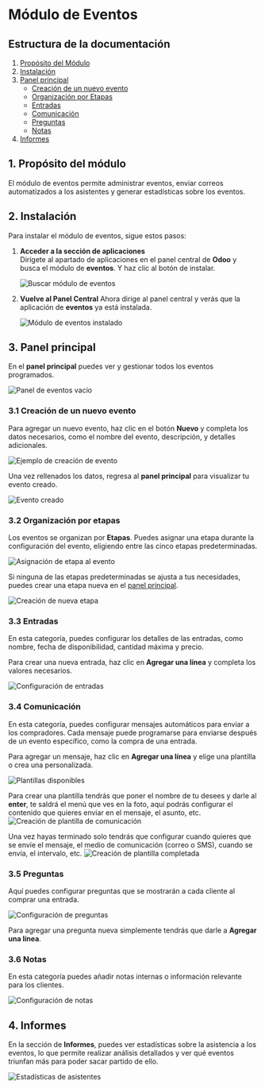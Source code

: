 # Módulo de Eventos

## Estructura de la documentación

1. [Propósito del Módulo](#1-propósito-del-módulo)
2. [Instalación](#2-instalación)
3. [Panel principal](#3-panel-principal)
   - [Creación de un nuevo evento](#31-creación-de-un-nuevo-evento)
   - [Organización por Etapas](#32-organización-por-etapas)
   - [Entradas](#33-entradas)
   - [Comunicación](#34-comunicación)
   - [Preguntas](#35-preguntas)
   - [Notas](#36-notas)
4. [Informes](#4-informes)

## 1. Propósito del módulo

El módulo de eventos permite administrar eventos, enviar correos automatizados a los asistentes y generar estadísticas sobre los eventos.

## 2. Instalación

Para instalar el módulo de eventos, sigue estos pasos:

1. **Acceder a la sección de aplicaciones**  
Dirígete al apartado de aplicaciones en el panel central de **Odoo** y busca el módulo de **eventos**. Y haz clic al botón de instalar.

   ![Buscar módulo de eventos](Images/Eventos/EventosInstalación.png)

2. **Vuelve al Panel Central**
Ahora dirige al panel central y verás que la aplicación de **eventos** ya está instalada.

   ![Módulo de eventos instalado](Images/Eventos/EventosInstalado.png)

## 3. Panel principal

En el **panel principal** puedes ver y gestionar todos los eventos programados.

   ![Panel de eventos vacío](Images/Eventos/EventosVacio.png)

### 3.1 Creación de un nuevo evento

Para agregar un nuevo evento, haz clic en el botón **Nuevo** y completa los datos necesarios, como el nombre del evento, descripción, y detalles adicionales.

   ![Ejemplo de creación de evento](Images/Eventos/EventoCrearEj.png)

Una vez rellenados los datos, regresa al **panel principal** para visualizar tu evento creado.

   ![Evento creado](Images/Eventos/CreadoYa.png)

### 3.2 Organización por etapas

Los eventos se organizan por **Etapas**. Puedes asignar una etapa durante la configuración del evento, eligiendo entre las cinco etapas predeterminadas.

   ![Asignación de etapa al evento](Images/Eventos/EventosEtapa.png)

Si ninguna de las etapas predeterminadas se ajusta a tus necesidades, puedes crear una etapa nueva en el [panel principal](#3-panel-principal).

   ![Creación de nueva etapa](Images/Eventos/CrearEventosEtapa.png)

### 3.3 Entradas

En esta categoría, puedes configurar los detalles de las entradas, como nombre, fecha de disponibilidad, cantidad máxima y precio.

Para crear una nueva entrada, haz clic en **Agregar una línea** y completa los valores necesarios.

   ![Configuración de entradas](Images/Eventos/ConfigEntradas.png)

### 3.4 Comunicación

En esta categoría, puedes configurar mensajes automáticos para enviar a los compradores. Cada mensaje puede programarse para enviarse después de un evento específico, como la compra de una entrada.

Para agregar un mensaje, haz clic en **Agregar una línea** y elige una plantilla o crea una personalizada.

   ![Plantillas disponibles](Images/Eventos/EventosPlantillas.png)

Para crear una plantilla tendrás que poner el nombre de tu desees y darle al **enter**, te saldrá el menú que ves en la foto, aquí podrás configurar el contenido que quieres enviar en el mensaje, el asunto, etc.
   ![Creación de plantilla de comunicación](Images/Eventos/ConfigPlantillaEntradas.png)

Una vez hayas terminado solo tendrás que configurar cuando quieres que se envíe el mensaje, el medio de comunicación (correo o SMS), cuando se envía, el intervalo, etc.
   ![Creación de plantilla completada](Images/Eventos/EventosEntradaCompradaEj.png)

### 3.5 Preguntas

Aquí puedes configurar preguntas que se mostrarán a cada cliente al comprar una entrada.

   ![Configuración de preguntas](Images/Eventos/EventosPreguntas.png)

Para agregar una pregunta nueva simplemente tendrás que darle a **Agregar una línea**.

### 3.6 Notas

En esta categoría puedes añadir notas internas o información relevante para los clientes.

   ![Configuración de notas](Images/Eventos/EventosNotas.png)

## 4. Informes

En la sección de **Informes**, puedes ver estadísticas sobre la asistencia a los eventos, lo que permite realizar análisis detallados y ver qué eventos triunfan más para poder sacar partido de ello.

   ![Estadísticas de asistentes](Images/Eventos/EventosAsistentes.png)
